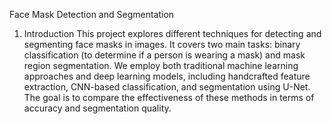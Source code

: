 Face Mask Detection and Segmentation
1. Introduction
This project explores different techniques for detecting and segmenting face masks in images. It covers two main tasks: binary classification (to determine if a person is wearing a mask) and mask region segmentation. We employ both traditional machine learning approaches and deep learning models, including handcrafted feature extraction, CNN-based classification, and segmentation using U-Net. The goal is to compare the effectiveness of these methods in terms of accuracy and segmentation quality.

